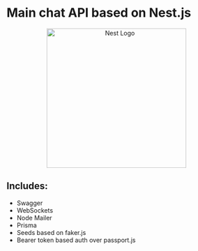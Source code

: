 # Main chat API based on Nest.js

<p align="center">
  <a href="http://nestjs.com/" target="blank"><img src="https://nestjs.com/img/logo_text.svg" width="320" alt="Nest Logo" /></a>
</p>

## Includes:
 - Swagger
 - WebSockets
 - Node Mailer
 - Prisma
 - Seeds based on faker.js
 - Bearer token based auth over passport.js
